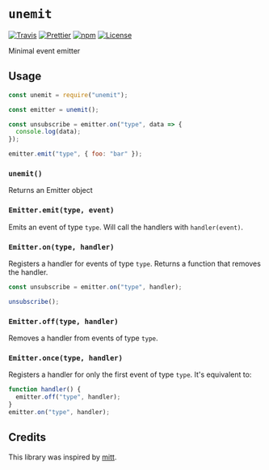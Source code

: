 # `unemit`

[![Travis](https://img.shields.io/travis/com/duailibe/unemit.svg?style=flat-square)](https://travis-ci.com/duailibe/unemit)
[![Prettier](https://img.shields.io/badge/code_style-prettier-ff69b4.svg?style=flat-square)](https://github.com/prettier/prettier)
[![npm](https://img.shields.io/npm/v/unemit.svg?style=flat-square)](https://npmjs.org/unemit)
[![License](https://img.shields.io/badge/license-MIT-blue.svg?style=flat-square)](LICENSE)

Minimal event emitter

## Usage

```js
const unemit = require("unemit");

const emitter = unemit();

const unsubscribe = emitter.on("type", data => {
  console.log(data);
});

emitter.emit("type", { foo: "bar" });
```

### `unemit()`

Returns an Emitter object

### `Emitter.emit(type, event)`

Emits an event of type `type`. Will call the handlers with `handler(event)`.

### `Emitter.on(type, handler)`

Registers a handler for events of type `type`. Returns a function that removes the handler.

```js
const unsubscribe = emitter.on("type", handler);

unsubscribe();
```

### `Emitter.off(type, handler)`

Removes a handler from events of type `type`.

### `Emitter.once(type, handler)`

Registers a handler for only the first event of type `type`. It's equivalent to:

```js
function handler() {
  emitter.off("type", handler);
}
emitter.on("type", handler);
```

## Credits

This library was inspired by [mitt](https://github.com/developit/mitt).
